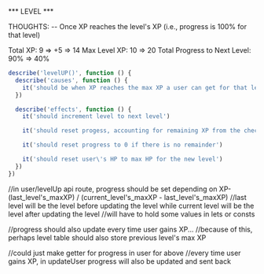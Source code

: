 *** LEVEL ***

THOUGHTS:
  -- Once XP reaches the level's XP (i.e., progress is 100% for that level)

Total XP: 9 => +5 => 14
Max Level XP: 10 => 20
Total Progress to Next Level: 90% => 40%


```js
describe('levelUP()', function () {
  describe('causes', function () {
    it('should be when XP reaches the max XP a user can get for that level (aka max level XP)')
  })

  describe('effects', function () {
    it('should increment level to next level')

    it('should reset progess, accounting for remaining XP from the checked habit that causes the level up')

    it('should reset progress to 0 if there is no remainder')

    it('should reset user\'s HP to max HP for the new level')
  })
})
```

  
//in user/levelUp api route, progress should be set depending on XP-(last_level's_maxXP) / (current_level's_maxXP - last_level's_maxXP)
  //last level will be the level before updating the level while current level will be the level after updating the level
    //will have to hold some values in lets or consts

//progress should also update every time user gains XP...
  //because of this, perhaps level table should also store previous level's max XP
  
//could just make getter for progress in user for above
  //every time user gains XP, in updateUser progress will also be updated and sent back

